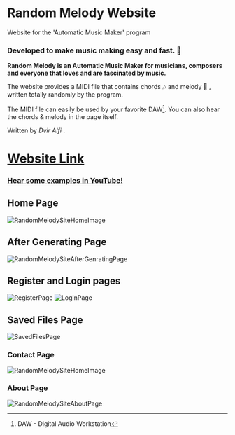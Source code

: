 # Random Melody Website
Website for the 'Automatic Music Maker' program 

### Developed to make music making easy and fast. :musical_score:
**Random Melody is an Automatic Music Maker for musicians, composers and everyone that loves and are fascinated by music.** 

The website provides a MIDI file that contains chords :notes: and melody :musical_note: , written totally randomly by the program.

The MIDI file can easily be used by your favorite DAW[^1]. 
You can also hear the chords & melody in the page itself.

Written by *Dvir Alfi* .

# [Website Link](https://random-melody-site.herokuapp.com/)

### [Hear some examples in YouTube!](https://youtu.be/Zkeemi33a5k)


## Home Page
![RandomMelodySiteHomeImage](https://user-images.githubusercontent.com/91888923/180756604-99b7569a-74ad-42b7-ae49-2097602fee7c.png)


## After Generating Page
![RandomMelodySiteAfterGenratingPage](https://user-images.githubusercontent.com/91888923/180756747-1ca3fdca-80ae-497d-aafe-c3e831ec7b76.png)


## Register and Login pages
![RegisterPage](https://user-images.githubusercontent.com/91888923/180756935-04adce98-8b85-44ab-8f16-8b77db621a1e.png)
![LoginPage](https://user-images.githubusercontent.com/91888923/180757026-71493835-3e71-42e2-a451-b220b1420ac6.png)


## Saved Files Page
![SavedFilesPage](https://user-images.githubusercontent.com/91888923/180757133-9848e3e3-8ec7-4228-8c64-c2e55242e48e.png)


### Contact Page
![RandomMelodySiteHomeImage](https://user-images.githubusercontent.com/91888923/180756822-b42a554c-5802-4e4d-b499-e2124487662b.png)


### About Page
![RandomMelodySiteAboutPage](https://user-images.githubusercontent.com/91888923/180756877-09e1cd96-6e5b-424a-92a6-7862e8890e45.png)



[^1]:DAW - Digital Audio Workstation

